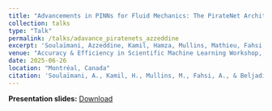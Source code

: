 ```yaml
---
title: "Advancements in PINNs for Fluid Mechanics: The PirateNet Architecture and Training Strategies"
collection: talks
type: "Talk"
permalink: /talks/adavance_piratenets_azzeddine
excerpt: 'Soulaïmani, Azzeddine, Kamil, Hamza, Mullins, Mathieu, Fahsi, Adil, & Beljadid, Abdelaziz'
venue: "Accuracy & Efficiency in Scientific Machine Learning Workshop, Organized by IVADO and CRM"
date: 2025-06-26
location: "Montréal, Canada"
citation: 'Soulaïmani, A., Kamil, H., Mullins, M., Fahsi, A., & Beljadid, A. (2025). Advancements in PINNs for Fluid Mechanics: The PirateNet Architecture and Training Strategies. Accuracy & Efficiency in Scientific Machine Learning Workshop, Organized by IVADO and CRM, Montréal, Canada, 25-27 June.'
---
```


**Presentation slides:** [Download](/files/Montreal_workshop.pdf)
